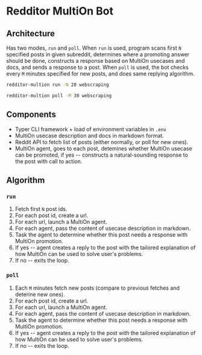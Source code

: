 # Redditor MultiOn Bot

## Architecture

Has two modes, `run` and `poll`. When `run` is used, program scans first `N` specified posts in given subreddit, determines where a promoting answer should be done, constructs a response based on MultiOn usecases and docs, and sends a response to a post. When `poll` is used, the bot checks every `M` minutes specified for new posts, and does same replying algorithm.

```bash
redditor-multion run -N 20 webscraping
```

```bash
redditor-multion poll -M 30 webscraping
```

## Components

* Typer CLI framework + load of environment variables in `.env`
* MultiOn usecase description and docs in markdown format.
* Reddit API to fetch list of posts (either normally, or poll for new ones).
* MultiOn agent, goes to each post, detemines whether MultiOn usecase can be promoted, if yes -- constructs a natural-sounding response to the post with call to action.

## Algorithm

### `run`

1. Fetch first `N` post ids.
2. For each post id, create a url.
3. For each url, launch a MultiOn agent.
4. For each agent, pass the content of usecase description in markdown.
5. Task the agent to determine whether this post needs a response with MultiOn promotion.
6. If yes -- agent creates a reply to the post with the tailored explanation of how MultiOn can be used to solve user's problems.
7. If no -- exits the loop.

### `poll`

1. Each `M` minutes fetch new posts (compare to previous fetches and deterine new ones).
2. For each post id, create a url.
3. For each url, launch a MultiOn agent.
4. For each agent, pass the content of usecase description in markdown.
5. Task the agent to determine whether this post needs a response with MultiOn promotion.
6. If yes -- agent creates a reply to the post with the tailored explanation of how MultiOn can be used to solve user's problems.
7. If no -- exits the loop.
